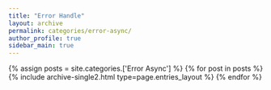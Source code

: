 ```yaml
---
title: "Error Handle"
layout: archive
permalink: categories/error-async/
author_profile: true
sidebar_main: true
---
```


{% assign posts = site.categories.['Error Async'] %}
{% for post in posts %} {% include archive-single2.html type=page.entries_layout %} {% endfor %}